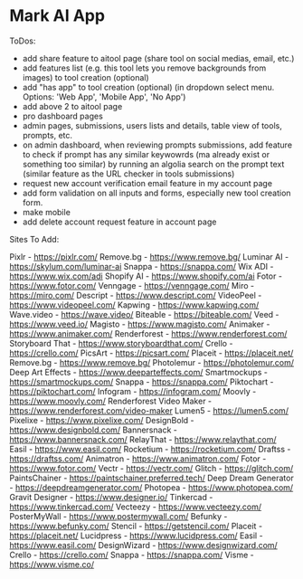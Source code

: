 # Mark AI App

ToDos:
- add share feature to aitool page (share tool on social medias, email, etc.)
- add features list (e.g. this tool lets you remove backgrounds from images) to tool creation (optional)
- add "has app" to tool creation (optional) (in dropdown select menu. Options: 'Web App', 'Mobile App', 'No App')
- add above 2 to aitool page
- pro dashboard pages
- admin pages, submissions, users lists and details, table view of tools, prompts, etc.
- on admin dashboard, when reviewing prompts submissions, add feature to check if prompt has any similar keywowrds (ma already exist or something too similar) by running an algolia search on the prompt text (similar feature as the URL checker in tools submissions)
- request new account verification email feature in my account page
- add form validation on all inputs and forms, especially new tool creation form.
- make mobile
- add delete account request feature in account page

Sites To Add:

Pixlr - https://pixlr.com/
Remove.bg - https://www.remove.bg/
Luminar AI - https://skylum.com/luminar-ai
Snappa - https://snappa.com/
Wix ADI - https://www.wix.com/adi
Shopify AI - https://www.shopify.com/ai
Fotor - https://www.fotor.com/
Venngage - https://venngage.com/
Miro - https://miro.com/
Descript - https://www.descript.com/
VideoPeel - https://www.videopeel.com/
Kapwing - https://www.kapwing.com/
Wave.video - https://wave.video/
Biteable - https://biteable.com/
Veed - https://www.veed.io/
Magisto - https://www.magisto.com/
Animaker - https://www.animaker.com/
Renderforest - https://www.renderforest.com/
Storyboard That - https://www.storyboardthat.com/
Crello - https://crello.com/
PicsArt - https://picsart.com/
Placeit - https://placeit.net/
Remove.bg - https://www.remove.bg/
Photolemur - https://photolemur.com/
Deep Art Effects - https://www.deeparteffects.com/
Smartmockups - https://smartmockups.com/
Snappa - https://snappa.com/
Piktochart - https://piktochart.com/
Infogram - https://infogram.com/
Moovly - https://www.moovly.com/
Renderforest Video Maker - https://www.renderforest.com/video-maker
Lumen5 - https://lumen5.com/
Pixelixe - https://www.pixelixe.com/
DesignBold - https://www.designbold.com/
Bannersnack - https://www.bannersnack.com/
RelayThat - https://www.relaythat.com/
Easil - https://www.easil.com/
Rocketium - https://rocketium.com/
Draftss - https://draftss.com/
Animatron - https://www.animatron.com/
Fotor - https://www.fotor.com/
Vectr - https://vectr.com/
Glitch - https://glitch.com/
PaintsChainer - https://paintschainer.preferred.tech/
Deep Dream Generator - https://deepdreamgenerator.com/
Photopea - https://www.photopea.com/
Gravit Designer - https://www.designer.io/
Tinkercad - https://www.tinkercad.com/
Vecteezy - https://www.vecteezy.com/
PosterMyWall - https://www.postermywall.com/
Befunky - https://www.befunky.com/
Stencil - https://getstencil.com/
Placeit - https://placeit.net/
Lucidpress - https://www.lucidpress.com/
Easil - https://www.easil.com/
DesignWizard - https://www.designwizard.com/
Crello - https://crello.com/
Snappa - https://snappa.com/
Visme - https://www.visme.co/
